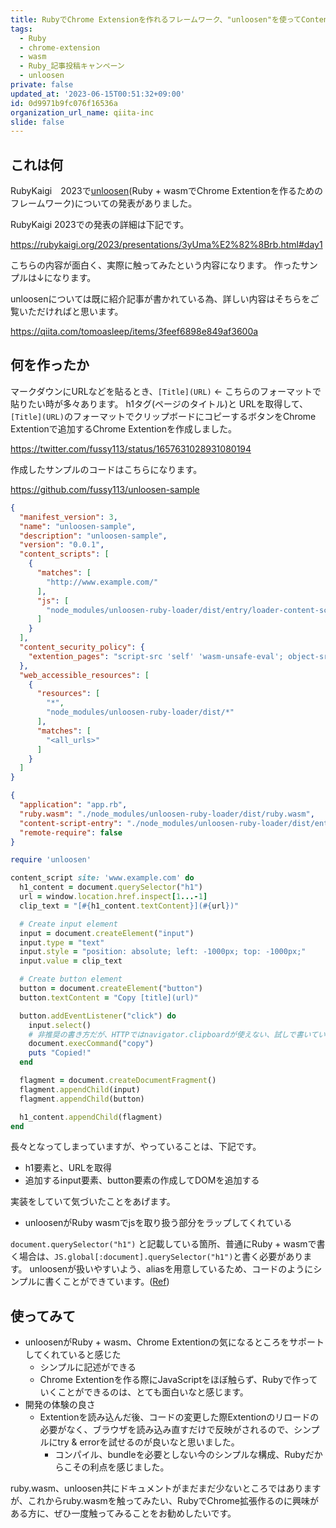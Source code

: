 ```yaml
---
title: RubyでChrome Extensionを作れるフレームワーク、"unloosen"を使ってContent Sctiptを作成した
tags:
  - Ruby
  - chrome-extension
  - wasm
  - Ruby_記事投稿キャンペーン
  - unloosen
private: false
updated_at: '2023-06-15T00:51:32+09:00'
id: 0d9971b9fc076f16536a
organization_url_name: qiita-inc
slide: false
---
```

## これは何

RubyKaigi　2023で[unloosen](https://github.com/aaaa777/unloosen/)(Ruby + wasmでChrome Extentionを作るためのフレームワーク)についての発表がありました。

RubyKaigi 2023での発表の詳細は下記です。

https://rubykaigi.org/2023/presentations/3yUma%E2%82%8Brb.html#day1

こちらの内容が面白く、実際に触ってみたという内容になります。
作ったサンプルは↓になります。

unloosenについては既に紹介記事が書かれている為、詳しい内容はそちらをご覧いただければと思います。

https://qiita.com/tomoasleep/items/3feef6898e849af3600a

## 何を作ったか

マークダウンにURLなどを貼るとき、`[Title](URL)` <- こちらのフォーマットで貼りたい時が多々あります。
h1タグ(ページのタイトル)と URLを取得して、`[Title](URL)`のフォーマットでクリップボードにコピーするボタンをChrome Extentionで追加するChrome Extentionを作成しました。

https://twitter.com/fussy113/status/1657631028931080194

作成したサンプルのコードはこちらになります。

https://github.com/fussy113/unloosen-sample

```json:manifest.json
{
  "manifest_version": 3,
  "name": "unloosen-sample",
  "description": "unloosen-sample",
  "version": "0.0.1",
  "content_scripts": [
    {
      "matches": [
        "http://www.example.com/"
      ],
      "js": [
        "node_modules/unloosen-ruby-loader/dist/entry/loader-content-script.esm.js"
      ]
    }
  ],
  "content_security_policy": {
    "extention_pages": "script-src 'self' 'wasm-unsafe-eval'; object-src 'self'"
  },
  "web_accessible_resources": [
    {
      "resources": [
        "*",
        "node_modules/unloosen-ruby-loader/dist/*"
      ],
      "matches": [
        "<all_urls>"
      ]
    }
  ]
}
```

```json:unloosen.config.json
{
  "application": "app.rb",
  "ruby.wasm": "./node_modules/unloosen-ruby-loader/dist/ruby.wasm",
  "content-script-entry": "./node_modules/unloosen-ruby-loader/dist/entry/module-content-script.esm.js",
  "remote-require": false
}
```

```ruby:app.rb
require 'unloosen'

content_script site: 'www.example.com' do
  h1_content = document.querySelector("h1")
  url = window.location.href.inspect[1...-1]
  clip_text = "[#{h1_content.textContent}](#{url})"

  # Create input element
  input = document.createElement("input")
  input.type = "text"
  input.style = "position: absolute; left: -1000px; top: -1000px;"
  input.value = clip_text

  # Create button element
  button = document.createElement("button")
  button.textContent = "Copy [title](url)"

  button.addEventListener("click") do
    input.select()
    # 非推奨の書き方だが、HTTPではnavigator.clipboardが使えない、試しで書いているので、これで進めている...
    document.execCommand("copy")
    puts "Copied!"
  end

  flagment = document.createDocumentFragment()
  flagment.appendChild(input)
  flagment.appendChild(button)

  h1_content.appendChild(flagment)
end
```

長々となってしまっていますが、やっていることは、下記です。

- h1要素と、URLを取得
- 追加するinput要素、button要素の作成してDOMを追加する

実装をしていて気づいたことをあげます。

- unloosenがRuby wasmでjsを取り扱う部分をラップしてくれている

`document.querySelector("h1")` と記載している箇所、普通にRuby + wasmで書く場合は、`JS.global[:document].querySelector("h1")`と書く必要があります。
unloosenが扱いやすいよう、aliasを用意しているため、コードのようにシンプルに書くことができています。([Ref](https://github.com/aaaa777/unloosen/blob/main/lib/unloosen/toplevel_alias.rb))

## 使ってみて

- unloosenがRuby + wasm、Chrome Extentionの気になるところをサポートしてくれていると感じた
  - シンプルに記述ができる
  - Chrome Extentionを作る際にJavaScriptをほぼ触らず、Rubyで作っていくことができるのは、とても面白いなと感じます。
- 開発の体験の良さ
  - Extentionを読み込んだ後、コードの変更した際Extentionのリロードの必要がなく、ブラウザを読み込み直すだけで反映がされるので、シンプルにtry & errorを試せるのが良いなと思いました。
    - コンパイル、bundleを必要としない今のシンプルな構成、Rubyだからこその利点を感じました。

ruby.wasm、unloosen共にドキュメントがまだまだ少ないところではありますが、これからruby.wasmを触ってみたい、RubyでChrome拡張作るのに興味がある方に、ぜひ一度触ってみることをお勧めしたいです。
